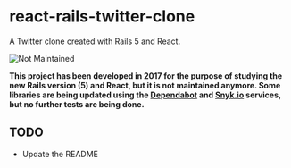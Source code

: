 # react-rails-twitter-clone

A Twitter clone created with Rails 5 and React.

![Not Maintained](https://img.shields.io/badge/Maintenance%20Level-Not%20Maintained-yellow.svg)

**This project has been developed in 2017 for the purpose of studying the new Rails version (5) and React, but it is not maintained anymore. Some libraries are being updated using the [Dependabot](https://dependabot.com/) and [Snyk.io](https://snyk.io/) services, but no further tests are being done.**


## TODO
- Update the README
